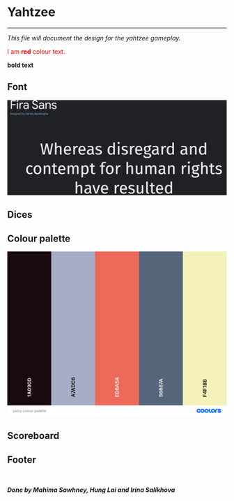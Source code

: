 # Yahtzee
<hr/>

*This file will document the design for the yahtzee gameplay.*

<span style="color:red"> I am **red** colour text.
</span>

**bold text**

## Font
![This is the font Fira Sans!](assets/fira_sans.png)

## Dices


## Colour palette
![This is the color palette!](assets/yatzy_colour_palette.png)

## Scoreboard


## Footer


<br>

***Done by Mahima Sawhney, Hung Lai and Irina Salikhova***